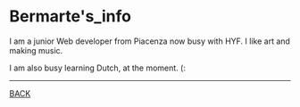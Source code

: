 # Bermarte's_info

I am a junior Web developer from Piacenza now busy with HYF. I like art and making music.

I am also busy learning Dutch, at the moment. (:

---
[BACK](README.md)
